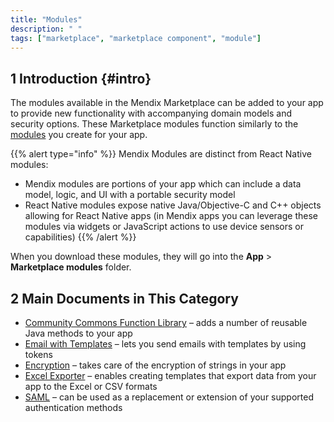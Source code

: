```yaml
---
title: "Modules"
description: " "
tags: ["marketplace", "marketplace component", "module"]
---
```


## 1 Introduction {#intro}

The modules available in the Mendix Marketplace can be added to your app to provide new functionality with accompanying domain models and security options. These Marketplace modules function similarly to the [modules](/refguide/modules) you create for your app. 

{{% alert type="info" %}}
Mendix Modules are distinct from React Native modules: 
* Mendix modules are portions of your app which can include a data model, logic, and UI with a portable security model
* React Native modules expose native Java/Objective-C and C++ objects allowing for React Native apps (in Mendix apps you can leverage these modules via widgets or JavaScript actions to use device sensors or capabilities) 
{{% /alert %}}

When you download these modules, they will go into the **App** > **Marketplace modules** folder.

## 2 Main Documents in This Category

* [Community Commons Function Library](community-commons-function-library) – adds a number of reusable Java methods to your app
* [Email with Templates](email-with-templates) – lets you send emails with templates by using tokens
* [Encryption](encryption) – takes care of the encryption of strings in your app
* [Excel Exporter](excel-exporter) – enables creating templates that export data from your app to the Excel or CSV formats
* [SAML](saml) – can be used as a replacement or extension of your supported authentication methods
